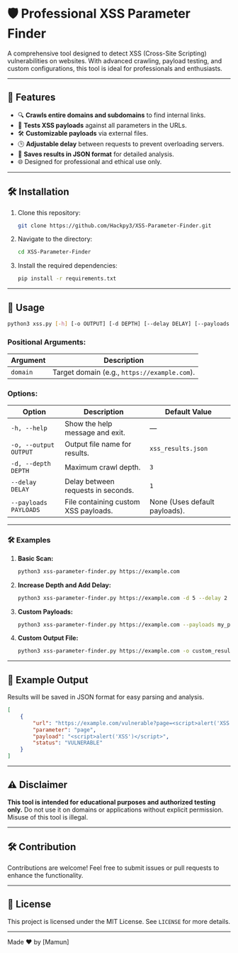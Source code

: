 # 🛡️ Professional XSS Parameter Finder  

A comprehensive tool designed to detect XSS (Cross-Site Scripting) vulnerabilities on websites. With advanced crawling, payload testing, and custom configurations, this tool is ideal for professionals and enthusiasts.  

---

## 🚀 Features  
- 🔍 **Crawls entire domains and subdomains** to find internal links.  
- 🧪 **Tests XSS payloads** against all parameters in the URLs.  
- 🛠️ **Customizable payloads** via external files.  
- 🕒 **Adjustable delay** between requests to prevent overloading servers.  
- 📁 **Saves results in JSON format** for detailed analysis.  
- 🌐 Designed for professional and ethical use only.  

---

## 🛠️ Installation  

1. Clone this repository:  
   ```bash
   git clone https://github.com/Hackpy3/XSS-Parameter-Finder.git
   ```  
2. Navigate to the directory:  
   ```bash
   cd XSS-Parameter-Finder
   ```  
3. Install the required dependencies:  
   ```bash
   pip install -r requirements.txt
   ```  

---

## 📖 Usage  

```bash
python3 xss.py [-h] [-o OUTPUT] [-d DEPTH] [--delay DELAY] [--payloads PAYLOADS] domain
```  

### **Positional Arguments:**  
| Argument | Description |  
|----------|-------------|  
| `domain` | Target domain (e.g., `https://example.com`). |  

### **Options:**  
| Option | Description | Default Value |  
|--------|-------------|---------------|  
| `-h, --help` | Show the help message and exit. | — |  
| `-o, --output OUTPUT` | Output file name for results. | `xss_results.json` |  
| `-d, --depth DEPTH` | Maximum crawl depth. | `3` |  
| `--delay DELAY` | Delay between requests in seconds. | `1` |  
| `--payloads PAYLOADS` | File containing custom XSS payloads. | None (Uses default payloads). |  

---

### 🛠️ Examples  

1. **Basic Scan:**  
   ```bash
   python3 xss-parameter-finder.py https://example.com
   ```  

2. **Increase Depth and Add Delay:**  
   ```bash
   python3 xss-parameter-finder.py https://example.com -d 5 --delay 2
   ```  

3. **Custom Payloads:**  
   ```bash
   python3 xss-parameter-finder.py https://example.com --payloads my_payloads.txt
   ```  

4. **Custom Output File:**  
   ```bash
   python3 xss-parameter-finder.py https://example.com -o custom_results.json
   ```  

---

## 📝 Example Output  
Results will be saved in JSON format for easy parsing and analysis.  

```json
[
    {
        "url": "https://example.com/vulnerable?page=<script>alert('XSS')</script>",
        "parameter": "page",
        "payload": "<script>alert('XSS')</script>",
        "status": "VULNERABLE"
    }
]
```  

---

## ⚠️ Disclaimer  
**This tool is intended for educational purposes and authorized testing only.** Do not use it on domains or applications without explicit permission. Misuse of this tool is illegal.  

---

## 🛠️ Contribution  
Contributions are welcome! Feel free to submit issues or pull requests to enhance the functionality.  

---

## 📜 License  
This project is licensed under the MIT License. See `LICENSE` for more details.  

--- 

Made ❤️ by [Mamun]  
